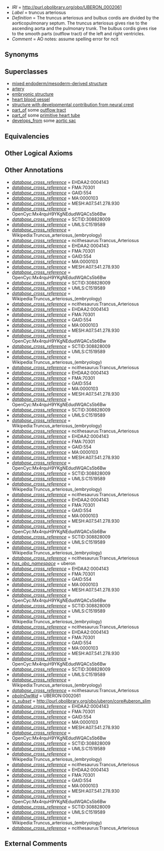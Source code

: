  * *IRI* = http://purl.obolibrary.org/obo/UBERON_0002061
 * *Label* = truncus arteriosus
 * *Definition* = The truncus arteriosus and bulbus cordis are divided by the aorticopulmonary septum. The truncus arteriosus gives rise to the ascending aorta and the pulmonary trunk. The bulbus cordis gives rise to the smooth parts (outflow tract) of the left and right ventricles.
 * *Comment* = AO notes: assume spelling error for ncit

## Synonyms


## Superclasses

 * [mixed endoderm/mesoderm-derived structure](../../UBERON/77/UBERON_0000077.md)
 * [artery](../../UBERON/37/UBERON_0001637.md)
 * [embryonic structure](../../UBERON/50/UBERON_0002050.md)
 * [heart blood vessel](../../UBERON/98/UBERON_0003498.md)
 * [structure with developmental contribution from neural crest](../../UBERON/14/UBERON_0010314.md)
 * [part_of](../../BFO/50/BFO_0000050.md) some [outflow tract](../../UBERON/45/UBERON_0004145.md)
 * [part_of](../../BFO/50/BFO_0000050.md) some [primitive heart tube](../../UBERON/98/UBERON_0005498.md)
 * [develops_from](../../RO/02/RO_0002202.md) some [aortic sac](../../UBERON/32/UBERON_0005432.md)

## Equivalencies


## Other Logical Axioms


## Other Annotations

 * *[database_cross_reference](../../ef/oboInOwl#hasDbXref.md)* = EHDAA2:0004143
 * *[database_cross_reference](../../ef/oboInOwl#hasDbXref.md)* = FMA:70301
 * *[database_cross_reference](../../ef/oboInOwl#hasDbXref.md)* = GAID:554
 * *[database_cross_reference](../../ef/oboInOwl#hasDbXref.md)* = MA:0000103
 * *[database_cross_reference](../../ef/oboInOwl#hasDbXref.md)* = MESH:A07.541.278.930
 * *[database_cross_reference](../../ef/oboInOwl#hasDbXref.md)* = OpenCyc:Mx4rquH9YKgNEdudWQACs5b6Bw
 * *[database_cross_reference](../../ef/oboInOwl#hasDbXref.md)* = SCTID:308828009
 * *[database_cross_reference](../../ef/oboInOwl#hasDbXref.md)* = UMLS:C1519589
 * *[database_cross_reference](../../ef/oboInOwl#hasDbXref.md)* = Wikipedia:Truncus_arteriosus_(embryology)
 * *[database_cross_reference](../../ef/oboInOwl#hasDbXref.md)* = ncithesaurus:Trancus_Arteriosus
 * *[database_cross_reference](../../ef/oboInOwl#hasDbXref.md)* = EHDAA2:0004143
 * *[database_cross_reference](../../ef/oboInOwl#hasDbXref.md)* = FMA:70301
 * *[database_cross_reference](../../ef/oboInOwl#hasDbXref.md)* = GAID:554
 * *[database_cross_reference](../../ef/oboInOwl#hasDbXref.md)* = MA:0000103
 * *[database_cross_reference](../../ef/oboInOwl#hasDbXref.md)* = MESH:A07.541.278.930
 * *[database_cross_reference](../../ef/oboInOwl#hasDbXref.md)* = OpenCyc:Mx4rquH9YKgNEdudWQACs5b6Bw
 * *[database_cross_reference](../../ef/oboInOwl#hasDbXref.md)* = SCTID:308828009
 * *[database_cross_reference](../../ef/oboInOwl#hasDbXref.md)* = UMLS:C1519589
 * *[database_cross_reference](../../ef/oboInOwl#hasDbXref.md)* = Wikipedia:Truncus_arteriosus_(embryology)
 * *[database_cross_reference](../../ef/oboInOwl#hasDbXref.md)* = ncithesaurus:Trancus_Arteriosus
 * *[database_cross_reference](../../ef/oboInOwl#hasDbXref.md)* = EHDAA2:0004143
 * *[database_cross_reference](../../ef/oboInOwl#hasDbXref.md)* = FMA:70301
 * *[database_cross_reference](../../ef/oboInOwl#hasDbXref.md)* = GAID:554
 * *[database_cross_reference](../../ef/oboInOwl#hasDbXref.md)* = MA:0000103
 * *[database_cross_reference](../../ef/oboInOwl#hasDbXref.md)* = MESH:A07.541.278.930
 * *[database_cross_reference](../../ef/oboInOwl#hasDbXref.md)* = OpenCyc:Mx4rquH9YKgNEdudWQACs5b6Bw
 * *[database_cross_reference](../../ef/oboInOwl#hasDbXref.md)* = SCTID:308828009
 * *[database_cross_reference](../../ef/oboInOwl#hasDbXref.md)* = UMLS:C1519589
 * *[database_cross_reference](../../ef/oboInOwl#hasDbXref.md)* = Wikipedia:Truncus_arteriosus_(embryology)
 * *[database_cross_reference](../../ef/oboInOwl#hasDbXref.md)* = ncithesaurus:Trancus_Arteriosus
 * *[database_cross_reference](../../ef/oboInOwl#hasDbXref.md)* = EHDAA2:0004143
 * *[database_cross_reference](../../ef/oboInOwl#hasDbXref.md)* = FMA:70301
 * *[database_cross_reference](../../ef/oboInOwl#hasDbXref.md)* = GAID:554
 * *[database_cross_reference](../../ef/oboInOwl#hasDbXref.md)* = MA:0000103
 * *[database_cross_reference](../../ef/oboInOwl#hasDbXref.md)* = MESH:A07.541.278.930
 * *[database_cross_reference](../../ef/oboInOwl#hasDbXref.md)* = OpenCyc:Mx4rquH9YKgNEdudWQACs5b6Bw
 * *[database_cross_reference](../../ef/oboInOwl#hasDbXref.md)* = SCTID:308828009
 * *[database_cross_reference](../../ef/oboInOwl#hasDbXref.md)* = UMLS:C1519589
 * *[database_cross_reference](../../ef/oboInOwl#hasDbXref.md)* = Wikipedia:Truncus_arteriosus_(embryology)
 * *[database_cross_reference](../../ef/oboInOwl#hasDbXref.md)* = ncithesaurus:Trancus_Arteriosus
 * *[database_cross_reference](../../ef/oboInOwl#hasDbXref.md)* = EHDAA2:0004143
 * *[database_cross_reference](../../ef/oboInOwl#hasDbXref.md)* = FMA:70301
 * *[database_cross_reference](../../ef/oboInOwl#hasDbXref.md)* = GAID:554
 * *[database_cross_reference](../../ef/oboInOwl#hasDbXref.md)* = MA:0000103
 * *[database_cross_reference](../../ef/oboInOwl#hasDbXref.md)* = MESH:A07.541.278.930
 * *[database_cross_reference](../../ef/oboInOwl#hasDbXref.md)* = OpenCyc:Mx4rquH9YKgNEdudWQACs5b6Bw
 * *[database_cross_reference](../../ef/oboInOwl#hasDbXref.md)* = SCTID:308828009
 * *[database_cross_reference](../../ef/oboInOwl#hasDbXref.md)* = UMLS:C1519589
 * *[database_cross_reference](../../ef/oboInOwl#hasDbXref.md)* = Wikipedia:Truncus_arteriosus_(embryology)
 * *[database_cross_reference](../../ef/oboInOwl#hasDbXref.md)* = ncithesaurus:Trancus_Arteriosus
 * *[database_cross_reference](../../ef/oboInOwl#hasDbXref.md)* = EHDAA2:0004143
 * *[database_cross_reference](../../ef/oboInOwl#hasDbXref.md)* = FMA:70301
 * *[database_cross_reference](../../ef/oboInOwl#hasDbXref.md)* = GAID:554
 * *[database_cross_reference](../../ef/oboInOwl#hasDbXref.md)* = MA:0000103
 * *[database_cross_reference](../../ef/oboInOwl#hasDbXref.md)* = MESH:A07.541.278.930
 * *[database_cross_reference](../../ef/oboInOwl#hasDbXref.md)* = OpenCyc:Mx4rquH9YKgNEdudWQACs5b6Bw
 * *[database_cross_reference](../../ef/oboInOwl#hasDbXref.md)* = SCTID:308828009
 * *[database_cross_reference](../../ef/oboInOwl#hasDbXref.md)* = UMLS:C1519589
 * *[database_cross_reference](../../ef/oboInOwl#hasDbXref.md)* = Wikipedia:Truncus_arteriosus_(embryology)
 * *[database_cross_reference](../../ef/oboInOwl#hasDbXref.md)* = ncithesaurus:Trancus_Arteriosus
 * *[has_obo_namespace](../../ce/oboInOwl#hasOBONamespace.md)* = uberon
 * *[database_cross_reference](../../ef/oboInOwl#hasDbXref.md)* = EHDAA2:0004143
 * *[database_cross_reference](../../ef/oboInOwl#hasDbXref.md)* = FMA:70301
 * *[database_cross_reference](../../ef/oboInOwl#hasDbXref.md)* = GAID:554
 * *[database_cross_reference](../../ef/oboInOwl#hasDbXref.md)* = MA:0000103
 * *[database_cross_reference](../../ef/oboInOwl#hasDbXref.md)* = MESH:A07.541.278.930
 * *[database_cross_reference](../../ef/oboInOwl#hasDbXref.md)* = OpenCyc:Mx4rquH9YKgNEdudWQACs5b6Bw
 * *[database_cross_reference](../../ef/oboInOwl#hasDbXref.md)* = SCTID:308828009
 * *[database_cross_reference](../../ef/oboInOwl#hasDbXref.md)* = UMLS:C1519589
 * *[database_cross_reference](../../ef/oboInOwl#hasDbXref.md)* = Wikipedia:Truncus_arteriosus_(embryology)
 * *[database_cross_reference](../../ef/oboInOwl#hasDbXref.md)* = ncithesaurus:Trancus_Arteriosus
 * *[database_cross_reference](../../ef/oboInOwl#hasDbXref.md)* = EHDAA2:0004143
 * *[database_cross_reference](../../ef/oboInOwl#hasDbXref.md)* = FMA:70301
 * *[database_cross_reference](../../ef/oboInOwl#hasDbXref.md)* = GAID:554
 * *[database_cross_reference](../../ef/oboInOwl#hasDbXref.md)* = MA:0000103
 * *[database_cross_reference](../../ef/oboInOwl#hasDbXref.md)* = MESH:A07.541.278.930
 * *[database_cross_reference](../../ef/oboInOwl#hasDbXref.md)* = OpenCyc:Mx4rquH9YKgNEdudWQACs5b6Bw
 * *[database_cross_reference](../../ef/oboInOwl#hasDbXref.md)* = SCTID:308828009
 * *[database_cross_reference](../../ef/oboInOwl#hasDbXref.md)* = UMLS:C1519589
 * *[database_cross_reference](../../ef/oboInOwl#hasDbXref.md)* = Wikipedia:Truncus_arteriosus_(embryology)
 * *[database_cross_reference](../../ef/oboInOwl#hasDbXref.md)* = ncithesaurus:Trancus_Arteriosus
 * *[oboInOwl#id](../../id/oboInOwl#id.md)* = UBERON:0002061
 * *[in_subset](../../et/oboInOwl#inSubset.md)* = http://purl.obolibrary.org/obo/uberon/core#uberon_slim
 * *[database_cross_reference](../../ef/oboInOwl#hasDbXref.md)* = EHDAA2:0004143
 * *[database_cross_reference](../../ef/oboInOwl#hasDbXref.md)* = FMA:70301
 * *[database_cross_reference](../../ef/oboInOwl#hasDbXref.md)* = GAID:554
 * *[database_cross_reference](../../ef/oboInOwl#hasDbXref.md)* = MA:0000103
 * *[database_cross_reference](../../ef/oboInOwl#hasDbXref.md)* = MESH:A07.541.278.930
 * *[database_cross_reference](../../ef/oboInOwl#hasDbXref.md)* = OpenCyc:Mx4rquH9YKgNEdudWQACs5b6Bw
 * *[database_cross_reference](../../ef/oboInOwl#hasDbXref.md)* = SCTID:308828009
 * *[database_cross_reference](../../ef/oboInOwl#hasDbXref.md)* = UMLS:C1519589
 * *[database_cross_reference](../../ef/oboInOwl#hasDbXref.md)* = Wikipedia:Truncus_arteriosus_(embryology)
 * *[database_cross_reference](../../ef/oboInOwl#hasDbXref.md)* = ncithesaurus:Trancus_Arteriosus
 * *[database_cross_reference](../../ef/oboInOwl#hasDbXref.md)* = EHDAA2:0004143
 * *[database_cross_reference](../../ef/oboInOwl#hasDbXref.md)* = FMA:70301
 * *[database_cross_reference](../../ef/oboInOwl#hasDbXref.md)* = GAID:554
 * *[database_cross_reference](../../ef/oboInOwl#hasDbXref.md)* = MA:0000103
 * *[database_cross_reference](../../ef/oboInOwl#hasDbXref.md)* = MESH:A07.541.278.930
 * *[database_cross_reference](../../ef/oboInOwl#hasDbXref.md)* = OpenCyc:Mx4rquH9YKgNEdudWQACs5b6Bw
 * *[database_cross_reference](../../ef/oboInOwl#hasDbXref.md)* = SCTID:308828009
 * *[database_cross_reference](../../ef/oboInOwl#hasDbXref.md)* = UMLS:C1519589
 * *[database_cross_reference](../../ef/oboInOwl#hasDbXref.md)* = Wikipedia:Truncus_arteriosus_(embryology)
 * *[database_cross_reference](../../ef/oboInOwl#hasDbXref.md)* = ncithesaurus:Trancus_Arteriosus

## External Comments

